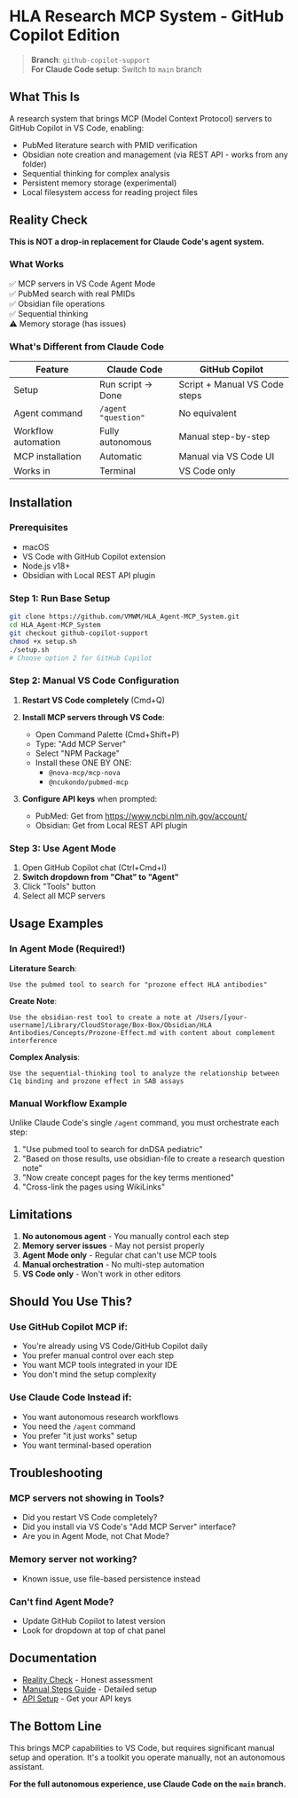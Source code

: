 # HLA Research MCP System - GitHub Copilot Edition

> **Branch**: `github-copilot-support`  
> **For Claude Code setup**: Switch to `main` branch

## What This Is

A research system that brings MCP (Model Context Protocol) servers to GitHub Copilot in VS Code, enabling:
- PubMed literature search with PMID verification
- Obsidian note creation and management (via REST API - works from any folder)
- Sequential thinking for complex analysis
- Persistent memory storage (experimental)
- Local filesystem access for reading project files

## Reality Check

**This is NOT a drop-in replacement for Claude Code's agent system.**

### What Works
✅ MCP servers in VS Code Agent Mode  
✅ PubMed search with real PMIDs  
✅ Obsidian file operations  
✅ Sequential thinking  
⚠️ Memory storage (has issues)

### What's Different from Claude Code

| Feature | Claude Code | GitHub Copilot |
|---------|------------|----------------|
| Setup | Run script → Done | Script + Manual VS Code steps |
| Agent command | `/agent "question"` | No equivalent |
| Workflow automation | Fully autonomous | Manual step-by-step |
| MCP installation | Automatic | Manual via VS Code UI |
| Works in | Terminal | VS Code only |

## Installation

### Prerequisites
- macOS
- VS Code with GitHub Copilot extension
- Node.js v18+
- Obsidian with Local REST API plugin

### Step 1: Run Base Setup
```bash
git clone https://github.com/VMWM/HLA_Agent-MCP_System.git
cd HLA_Agent-MCP_System
git checkout github-copilot-support
chmod +x setup.sh
./setup.sh
# Choose option 2 for GitHub Copilot
```

### Step 2: Manual VS Code Configuration

1. **Restart VS Code completely** (Cmd+Q)

2. **Install MCP servers through VS Code**:
   - Open Command Palette (Cmd+Shift+P)
   - Type: "Add MCP Server"
   - Select "NPM Package"
   - Install these ONE BY ONE:
     - `@nova-mcp/mcp-nova`
     - `@ncukondo/pubmed-mcp`

3. **Configure API keys** when prompted:
   - PubMed: Get from https://www.ncbi.nlm.nih.gov/account/
   - Obsidian: Get from Local REST API plugin

### Step 3: Use Agent Mode

1. Open GitHub Copilot chat (Ctrl+Cmd+I)
2. **Switch dropdown from "Chat" to "Agent"**
3. Click "Tools" button
4. Select all MCP servers

## Usage Examples

### In Agent Mode (Required!)

**Literature Search**:
```
Use the pubmed tool to search for "prozone effect HLA antibodies"
```

**Create Note**:
```
Use the obsidian-rest tool to create a note at /Users/[your-username]/Library/CloudStorage/Box-Box/Obsidian/HLA Antibodies/Concepts/Prozone-Effect.md with content about complement interference
```

**Complex Analysis**:
```
Use the sequential-thinking tool to analyze the relationship between C1q binding and prozone effect in SAB assays
```

### Manual Workflow Example

Unlike Claude Code's single `/agent` command, you must orchestrate each step:

1. "Use pubmed tool to search for dnDSA pediatric"
2. "Based on those results, use obsidian-file to create a research question note"
3. "Now create concept pages for the key terms mentioned"
4. "Cross-link the pages using WikiLinks"

## Limitations

1. **No autonomous agent** - You manually control each step
2. **Memory server issues** - May not persist properly
3. **Agent Mode only** - Regular chat can't use MCP tools
4. **Manual orchestration** - No multi-step automation
5. **VS Code only** - Won't work in other editors

## Should You Use This?

### Use GitHub Copilot MCP if:
- You're already using VS Code/GitHub Copilot daily
- You prefer manual control over each step
- You want MCP tools integrated in your IDE
- You don't mind the setup complexity

### Use Claude Code Instead if:
- You want autonomous research workflows
- You need the `/agent` command
- You prefer "it just works" setup
- You want terminal-based operation

## Troubleshooting

### MCP servers not showing in Tools?
- Did you restart VS Code completely?
- Did you install via VS Code's "Add MCP Server" interface?
- Are you in Agent Mode, not Chat Mode?

### Memory server not working?
- Known issue, use file-based persistence instead

### Can't find Agent Mode?
- Update GitHub Copilot to latest version
- Look for dropdown at top of chat panel

## Documentation

- [Reality Check](docs/GITHUB_COPILOT_REALITY_CHECK.md) - Honest assessment
- [Manual Steps Guide](docs/GITHUB_COPILOT_AGENT_SETUP.md) - Detailed setup
- [API Setup](docs/API_AND_PATH_SETUP.md) - Get your API keys

## The Bottom Line

This brings MCP capabilities to VS Code, but requires significant manual setup and operation. It's a toolkit you operate manually, not an autonomous assistant.

**For the full autonomous experience, use Claude Code on the `main` branch.**